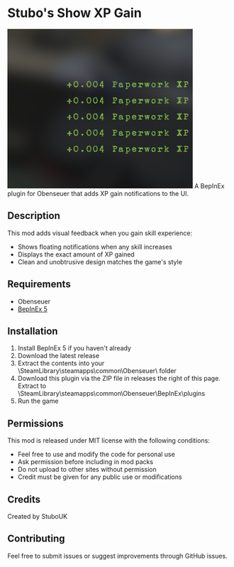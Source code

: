 # Stubo's Show XP Gain
![A screenshot showing XP notifications](xpgain.png)
A BepInEx plugin for Obenseuer that adds XP gain notifications to the UI.

## Description
This mod adds visual feedback when you gain skill experience:
- Shows floating notifications when any skill increases
- Displays the exact amount of XP gained
- Clean and unobtrusive design matches the game's style

## Requirements
- Obenseuer
- [BepInEx 5](https://github.com/BepInEx/BepInEx)

## Installation
1. Install BepInEx 5 if you haven't already
2. Download the latest release
3. Extract the contents into your \SteamLibrary\steamapps\common\Obenseuer\ folder
4. Download this plugin via the ZIP file in releases the right of this page. Extract to \SteamLibrary\steamapps\common\Obenseuer\BepInEx\plugins
5. Run the game

## Permissions
This mod is released under MIT license with the following conditions:
- Feel free to use and modify the code for personal use
- Ask permission before including in mod packs
- Do not upload to other sites without permission
- Credit must be given for any public use or modifications

## Credits
Created by StuboUK

## Contributing
Feel free to submit issues or suggest improvements through GitHub issues.